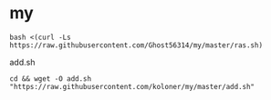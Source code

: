 # my
```
bash <(curl -Ls https://raw.githubusercontent.com/Ghost56314/my/master/ras.sh)
```


add.sh
```
cd && wget -O add.sh "https://raw.githubusercontent.com/koloner/my/master/add.sh"
```
